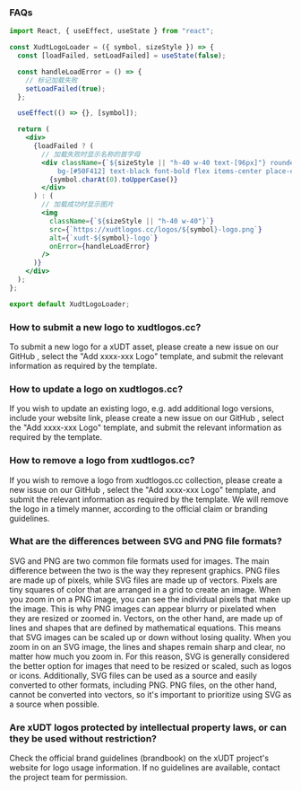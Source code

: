 ### FAQs

```jsx
import React, { useEffect, useState } from "react";

const XudtLogoLoader = ({ symbol, sizeStyle }) => {
  const [loadFailed, setLoadFailed] = useState(false);

  const handleLoadError = () => {
    // 标记加载失败
    setLoadFailed(true);
  };

  useEffect(() => {}, [symbol]);

  return (
    <div>
      {loadFailed ? (
        // 加载失败时显示名称的首字母
        <div className={`${sizeStyle || "h-40 w-40 text-[96px]"} rounded-full 
            bg-[#50F412] text-black font-bold flex items-center place-content-center`}>
          {symbol.charAt(0).toUpperCase()}
        </div>
      ) : (
        // 加载成功时显示图片
        <img
          className={`${sizeStyle || "h-40 w-40"}`}
          src={`https://xudtlogos.cc/logos/${symbol}-logo.png`}
          alt={`xudt-${symbol}-logo`}
          onError={handleLoadError}
        />
      )}
    </div>
  );
};

export default XudtLogoLoader;
```
### **How to submit a new logo to xudtlogos.cc?**

To submit a new logo for a xUDT asset, please create a new issue on our GitHub , select the "Add xxxx-xxx Logo" template, and submit the relevant information as required by the template.

### **How to update a logo on xudtlogos.cc?**

If you wish to update an existing logo, e.g. add additional logo versions, include your website link, please create a new issue on our GitHub , select the "Add xxxx-xxx Logo" template, and submit the relevant information as required by the template.

### **How to remove a logo from xudtlogos.cc?**
If you wish to remove a logo from xudtlogos.cc collection, please create a new issue on our GitHub , select the "Add xxxx-xxx Logo" template, and submit the relevant information as required by the template. We will remove the logo in a timely manner, according to the official claim or branding guidelines.

### **What are the differences between SVG and PNG file formats?**
SVG and PNG are two common file formats used for images. The main difference between the two is the way they represent graphics. PNG files are made up of pixels, while SVG files are made up of vectors.
Pixels are tiny squares of color that are arranged in a grid to create an image. When you zoom in on a PNG image, you can see the individual pixels that make up the image. This is why PNG images can appear blurry or pixelated when they are resized or zoomed in.
Vectors, on the other hand, are made up of lines and shapes that are defined by mathematical equations. This means that SVG images can be scaled up or down without losing quality. When you zoom in on an SVG image, the lines and shapes remain sharp and clear, no matter how much you zoom in.
For this reason, SVG is generally considered the better option for images that need to be resized or scaled, such as logos or icons. Additionally, SVG files can be used as a source and easily converted to other formats, including PNG. PNG files, on the other hand, cannot be converted into vectors, so it's important to prioritize using SVG as a source when possible.

### **Are xUDT logos protected by intellectual property laws, or can they be used without restriction?**
Check the official brand guidelines (brandbook) on the xUDT project's website for logo usage information.
If no guidelines are available, contact the project team for permission.
